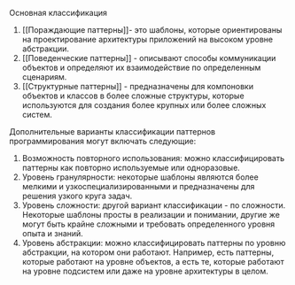 Основная классификация

1.  [[Пораждающие паттерны]]- это шаблоны, которые ориентированы на проектирование архитектуры приложений на высоком уровне абстракции. 
2.  [[Поведенческие паттерны]] - описывают способы коммуникации объектов и определяют их взаимодействие по определенным сценариям. 
3.  [[Структурные паттерны]] - предназначены для компоновки объектов и классов в более сложные структуры, которые используются для создания более крупных или более сложных систем. 

Дополнительные варианты классификации паттернов программирования могут включать следующие:

1.  Возможность повторного использования: можно классифицировать паттерны как повторно используемые или одноразовые.
2.  Уровень гранулярности: некоторые шаблоны являются более мелкими и узкоспециализированными и предназначены для решения узкого круга задач.
3.  Уровень сложности: другой вариант классификации - по сложности. Некоторые шаблоны просты в реализации и понимании, другие же могут быть крайне сложными и требовать определенного уровня опыта и знаний.
4.  Уровень абстракции: можно классифицировать паттерны по уровню абстракции, на котором они работают. Например, есть паттерны, которые работают на уровне объектов, а есть те, которые работают на уровне подсистем или даже на уровне архитектуры в целом.